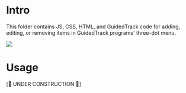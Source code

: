 # Intro

This folder contains JS, CSS, HTML, and GuidedTrack code for adding, editing, or removing items in GuidedTrack programs' three-dot menu.

![](https://i.ibb.co/CHz1dcL/tridot-menu.png)

# Usage

[🚧 UNDER CONSTRUCTION 🚧]
